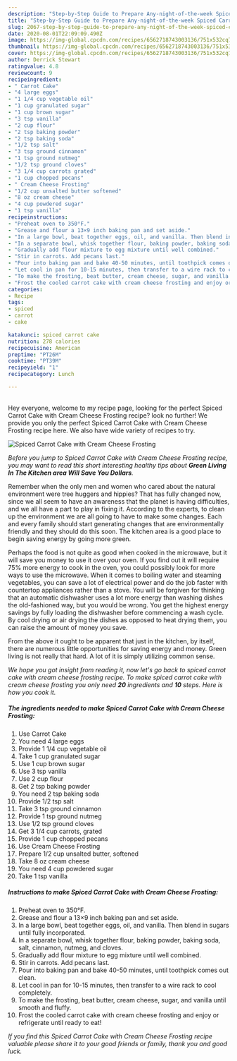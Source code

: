```yaml
---
description: "Step-by-Step Guide to Prepare Any-night-of-the-week Spiced Carrot Cake with Cream Cheese Frosting"
title: "Step-by-Step Guide to Prepare Any-night-of-the-week Spiced Carrot Cake with Cream Cheese Frosting"
slug: 2067-step-by-step-guide-to-prepare-any-night-of-the-week-spiced-carrot-cake-with-cream-cheese-frosting
date: 2020-08-01T22:09:09.490Z
image: https://img-global.cpcdn.com/recipes/6562718743003136/751x532cq70/spiced-carrot-cake-with-cream-cheese-frosting-recipe-main-photo.jpg
thumbnail: https://img-global.cpcdn.com/recipes/6562718743003136/751x532cq70/spiced-carrot-cake-with-cream-cheese-frosting-recipe-main-photo.jpg
cover: https://img-global.cpcdn.com/recipes/6562718743003136/751x532cq70/spiced-carrot-cake-with-cream-cheese-frosting-recipe-main-photo.jpg
author: Derrick Stewart
ratingvalue: 4.8
reviewcount: 9
recipeingredient:
- " Carrot Cake"
- "4 large eggs"
- "1 1/4 cup vegetable oil"
- "1 cup granulated sugar"
- "1 cup brown sugar"
- "3 tsp vanilla"
- "2 cup flour"
- "2 tsp baking powder"
- "2 tsp baking soda"
- "1/2 tsp salt"
- "3 tsp ground cinnamon"
- "1 tsp ground nutmeg"
- "1/2 tsp ground cloves"
- "3 1/4 cup carrots grated"
- "1 cup chopped pecans"
- " Cream Cheese Frosting"
- "1/2 cup unsalted butter softened"
- "8 oz cream cheese"
- "4 cup powdered sugar"
- "1 tsp vanilla"
recipeinstructions:
- "Preheat oven to 350°F."
- "Grease and flour a 13×9 inch baking pan and set aside."
- "In a large bowl, beat together eggs, oil, and vanilla. Then blend in sugars until fully incorporated."
- "In a separate bowl, whisk together flour, baking powder, baking soda, salt, cinnamon,  nutmeg,  and cloves."
- "Gradually add flour mixture to egg mixture until well combined."
- "Stir in carrots. Add pecans last."
- "Pour into baking pan and bake 40-50 minutes, until toothpick comes out clean."
- "Let cool in pan for 10-15 minutes, then transfer to a wire rack to cool completely."
- "To make the frosting, beat butter, cream cheese, sugar, and vanilla until smooth and fluffy."
- "Frost the cooled carrot cake with cream cheese frosting and enjoy or refrigerate until ready to eat!"
categories:
- Recipe
tags:
- spiced
- carrot
- cake

katakunci: spiced carrot cake 
nutrition: 278 calories
recipecuisine: American
preptime: "PT26M"
cooktime: "PT39M"
recipeyield: "1"
recipecategory: Lunch

---
```

<br>
Hey everyone, welcome to my recipe page, looking for the perfect Spiced Carrot Cake with Cream Cheese Frosting recipe? look no further! We provide you only the perfect Spiced Carrot Cake with Cream Cheese Frosting recipe here. We also have wide variety of recipes to try.
<br>


![Spiced Carrot Cake with Cream Cheese Frosting](https://img-global.cpcdn.com/recipes/6562718743003136/751x532cq70/spiced-carrot-cake-with-cream-cheese-frosting-recipe-main-photo.jpg)

<i>Before you jump to Spiced Carrot Cake with Cream Cheese Frosting recipe, you may want to read this short interesting healthy tips about 
<strong>Green Living In The Kitchen area Will Save You Dollars</strong>.</i>
</br>

Remember when the only men and women who cared about the natural environment were tree huggers and hippies? That has fully changed now, since we all seem to have an awareness that the planet is having difficulties, and we all have a part to play in fixing it. According to the experts, to clean up the environment we are all going to have to make some changes. Each and every family should start generating changes that are environmentally friendly and they should do this soon. The kitchen area is a good place to begin saving energy by going more green.

Perhaps the food is not quite as good when cooked in the microwave, but it will save you money to use it over your oven. If you find out it will require 75% more energy to cook in the oven, you could possibly look for more ways to use the microwave. When it comes to boiling water and steaming vegetables, you can save a lot of electrical power and do the job faster with countertop appliances rather than a stove. You will be forgiven for thinking that an automatic dishwasher uses a lot more energy than washing dishes the old-fashioned way, but you would be wrong. You get the highest energy savings by fully loading the dishwasher before commencing a wash cycle. By cool drying or air drying the dishes as opposed to heat drying them, you can raise the amount of money you save.

From the above it ought to be apparent that just in the kitchen, by itself, there are numerous little opportunities for saving energy and money. Green living is not really that hard. A lot of it is simply utilizing common sense.


<i>We hope you got insight from reading it, now let's go back to spiced carrot cake with cream cheese frosting recipe. To make spiced carrot cake with cream cheese frosting you only need <strong>20</strong> ingredients and <strong>10</strong> steps. Here is how you cook it.
</i>

##### The ingredients needed to make Spiced Carrot Cake with Cream Cheese Frosting:

1. Use  Carrot Cake
1. You need 4 large eggs
1. Provide 1 1/4 cup vegetable oil
1. Take 1 cup granulated sugar
1. Use 1 cup brown sugar
1. Use 3 tsp vanilla
1. Use 2 cup flour
1. Get 2 tsp baking powder
1. You need 2 tsp baking soda
1. Provide 1/2 tsp salt
1. Take 3 tsp ground cinnamon
1. Provide 1 tsp ground nutmeg
1. Use 1/2 tsp ground cloves
1. Get 3 1/4 cup carrots, grated
1. Provide 1 cup chopped pecans
1. Use  Cream Cheese Frosting
1. Prepare 1/2 cup unsalted butter, softened
1. Take 8 oz cream cheese
1. You need 4 cup powdered sugar
1. Take 1 tsp vanilla


##### Instructions to make Spiced Carrot Cake with Cream Cheese Frosting:

1. Preheat oven to 350°F.
1. Grease and flour a 13×9 inch baking pan and set aside.
1. In a large bowl, beat together eggs, oil, and vanilla. Then blend in sugars until fully incorporated.
1. In a separate bowl, whisk together flour, baking powder, baking soda, salt, cinnamon,  nutmeg,  and cloves.
1. Gradually add flour mixture to egg mixture until well combined.
1. Stir in carrots. Add pecans last.
1. Pour into baking pan and bake 40-50 minutes, until toothpick comes out clean.
1. Let cool in pan for 10-15 minutes, then transfer to a wire rack to cool completely.
1. To make the frosting, beat butter, cream cheese, sugar, and vanilla until smooth and fluffy.
1. Frost the cooled carrot cake with cream cheese frosting and enjoy or refrigerate until ready to eat!


<i>If you find this Spiced Carrot Cake with Cream Cheese Frosting recipe valuable please share it to your good friends or family, thank you and good luck.</i>
